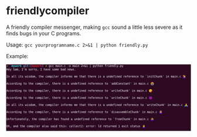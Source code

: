 # friendlycompiler
A friendly compiler messenger, making `gcc` sound a little less severe as it finds bugs in your C programs.

Usage: `gcc yourprogramname.c 2>&1 | python friendly.py`

Example:

![screenshot](./friendlycompiler.png)
